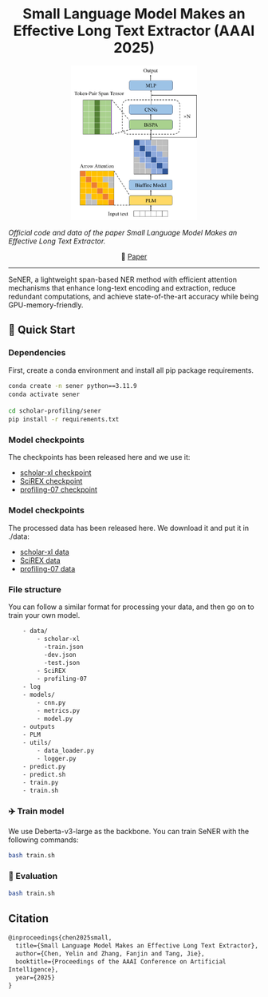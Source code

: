<div align="center">

# Small Language Model Makes an Effective Long Text Extractor (AAAI 2025)

</div>


<div align="center">
    <img src=assets/sener.png width=50% />
</div>

*Official code and data of the paper Small Language Model Makes an Effective Long Text Extractor.*

<p align="center">
   📃 <a href="https://arxiv.org/abs/2411.02337" target="_blank"> Paper </a> 
</p>

***

SeNER, a lightweight span-based NER method with efficient attention mechanisms that enhance long-text encoding and extraction, reduce redundant computations, and achieve state-of-the-art accuracy while being GPU-memory-friendly. 

## 🚀 Quick Start

### Dependencies

First, create a conda environment and install all pip package requirements.

```bash
conda create -n sener python==3.11.9
conda activate sener

cd scholar-profiling/sener
pip install -r requirements.txt
```

### Model checkpoints

The checkpoints has been released here and we use it:

- [scholar-xl checkpoint](https://drive.google.com/file/d/1EZAp5N--a5aWvxL_dGIGnRoG9TSSpyyB/view?usp=sharing)
- [SciREX checkpoint](https://drive.google.com/file/d/1f4GHfMxw0yESEKoz1R2Nr0QAzpbZwFgo/view?usp=sharing)
- [profiling-07 checkpoint](https://drive.google.com/file/d/1w3YiRi_g6UgLPey6CCEgv_fdRZR_P9YH/view?usp=sharing)

### Model checkpoints

The processed data has been released here. We download it and put it in ./data:

- [scholar-xl data](./data/scholar-xl)
- [SciREX data](./data/SciREX)
- [profiling-07 data](./data/profiling-07)

### File structure

You can follow a similar format for processing your data, and then go on to train your own model.

```tree
    - data/
        - scholar-xl
          -train.json
          -dev.json
          -test.json
        - SciREX
        - profiling-07
    - log
    - models/
        - cnn.py
        - metrics.py
        - model.py
    - outputs
    - PLM
    - utils/
        - data_loader.py
        - logger.py
    - predict.py
    - predict.sh
    - train.py
    - train.sh  

```

### ✈️ Train model

We use Deberta-v3-large as the backbone. You can train SeNER with the following commands:

```bash
bash train.sh
```

### 🛜 Evaluation

```bash
bash train.sh
```

## Citation
```
@inproceedings{chen2025small,
  title={Small Language Model Makes an Effective Long Text Extractor},
  author={Chen, Yelin and Zhang, Fanjin and Tang, Jie},
  booktitle={Proceedings of the AAAI Conference on Artificial Intelligence},
  year={2025}
}
```
